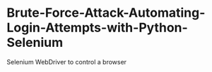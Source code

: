 # Brute-Force-Attack-Automating-Login-Attempts-with-Python-Selenium
Selenium WebDriver to control a browser
